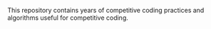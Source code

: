 This repository contains years of competitive coding practices and algorithms useful for competitive coding.
